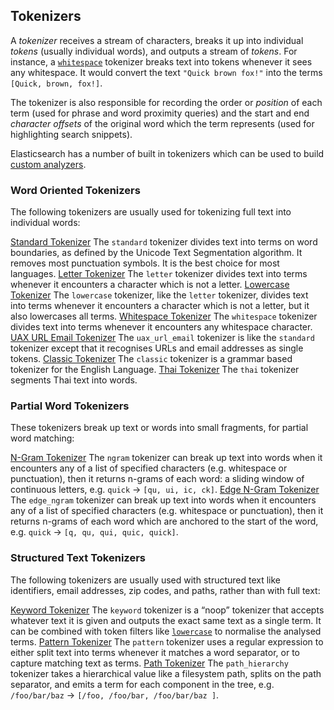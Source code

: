 ## Tokenizers

A _tokenizer_ receives a stream of characters, breaks it up into individual _tokens_ (usually individual words), and outputs a stream of _tokens_. For instance, a [`whitespace`](analysis-whitespace-tokenizer.html "Whitespace Tokenizer") tokenizer breaks text into tokens whenever it sees any whitespace. It would convert the text `"Quick brown fox!"` into the terms `[Quick, brown, fox!]`.

The tokenizer is also responsible for recording the order or _position_ of each term (used for phrase and word proximity queries) and the start and end _character offsets_ of the original word which the term represents (used for highlighting search snippets).

Elasticsearch has a number of built in tokenizers which can be used to build [custom analyzers](analysis-custom-analyzer.html "Custom Analyzer").

### Word Oriented Tokenizers

The following tokenizers are usually used for tokenizing full text into individual words:

[Standard Tokenizer](analysis-standard-tokenizer.html "Standard Tokenizer")
     The `standard` tokenizer divides text into terms on word boundaries, as defined by the Unicode Text Segmentation algorithm. It removes most punctuation symbols. It is the best choice for most languages. 
[Letter Tokenizer](analysis-letter-tokenizer.html "Letter Tokenizer")
     The `letter` tokenizer divides text into terms whenever it encounters a character which is not a letter. 
[Lowercase Tokenizer](analysis-lowercase-tokenizer.html "Lowercase Tokenizer")
     The `lowercase` tokenizer, like the `letter` tokenizer, divides text into terms whenever it encounters a character which is not a letter, but it also lowercases all terms. 
[Whitespace Tokenizer](analysis-whitespace-tokenizer.html "Whitespace Tokenizer")
     The `whitespace` tokenizer divides text into terms whenever it encounters any whitespace character. 
[UAX URL Email Tokenizer](analysis-uaxurlemail-tokenizer.html "UAX URL Email Tokenizer")
     The `uax_url_email` tokenizer is like the `standard` tokenizer except that it recognises URLs and email addresses as single tokens. 
[Classic Tokenizer](analysis-classic-tokenizer.html "Classic Tokenizer")
     The `classic` tokenizer is a grammar based tokenizer for the English Language. 
[Thai Tokenizer](analysis-thai-tokenizer.html "Thai Tokenizer")
     The `thai` tokenizer segments Thai text into words. 

### Partial Word Tokenizers

These tokenizers break up text or words into small fragments, for partial word matching:

[N-Gram Tokenizer](analysis-ngram-tokenizer.html "NGram Tokenizer")
     The `ngram` tokenizer can break up text into words when it encounters any of a list of specified characters (e.g. whitespace or punctuation), then it returns n-grams of each word: a sliding window of continuous letters, e.g. `quick` → `[qu, ui, ic, ck]`. 
[Edge N-Gram Tokenizer](analysis-edgengram-tokenizer.html "Edge NGram Tokenizer")
     The `edge_ngram` tokenizer can break up text into words when it encounters any of a list of specified characters (e.g. whitespace or punctuation), then it returns n-grams of each word which are anchored to the start of the word, e.g. `quick` → `[q, qu, qui, quic, quick]`. 

### Structured Text Tokenizers

The following tokenizers are usually used with structured text like identifiers, email addresses, zip codes, and paths, rather than with full text:

[Keyword Tokenizer](analysis-keyword-tokenizer.html "Keyword Tokenizer")
     The `keyword` tokenizer is a “noop” tokenizer that accepts whatever text it is given and outputs the exact same text as a single term. It can be combined with token filters like [`lowercase`](analysis-lowercase-tokenfilter.html "Lowercase Token Filter") to normalise the analysed terms. 
[Pattern Tokenizer](analysis-pattern-tokenizer.html "Pattern Tokenizer")
     The `pattern` tokenizer uses a regular expression to either split text into terms whenever it matches a word separator, or to capture matching text as terms. 
[Path Tokenizer](analysis-pathhierarchy-tokenizer.html "Path Hierarchy Tokenizer")
     The `path_hierarchy` tokenizer takes a hierarchical value like a filesystem path, splits on the path separator, and emits a term for each component in the tree, e.g. `/foo/bar/baz` → `[/foo, /foo/bar, /foo/bar/baz ]`. 

